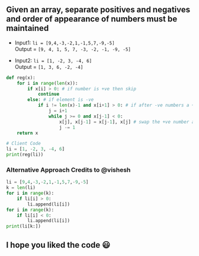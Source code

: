 ## Given an array, separate positives and negatives and order of appearance of numbers must be maintained

* Input1:
`li = [9,4,-3,-2,1,-1,5,7,-9,-5]`\
Output = `[9, 4, 1, 5, 7, -3, -2, -1, -9, -5]`

* Input2:
`li = [1, -2, 3, -4, 6]`\
Output = `[1, 3, 6, -2, -4]`

```python
def reg(x):
    for i in range(len(x)):
        if x[i] > 0: # if number is +ve then skip
            continue
        else: # if element is -ve
            if i != len(x)-1 and x[i+1] > 0: # if after -ve numbers a +ve number is found then start swaping otherwise search for +ve number
                j = i+1
                while j >= 0 and x[j-1] < 0:
                    x[j], x[j-1] = x[j-1], x[j] # swap the +ve number and -ve number untill the +ve number shifted to left and all the -ve numbers are shifted to right
                    j -= 1
    return x

# Client Code
li = [1, -2, 3, -4, 6]
print(reg(li))
```

### Alternative Approach Credits to @vishesh
```python
li = [9,4,-3,-2,1,-1,5,7,-9,-5]
k = len(li)
for i in range(k):
    if li[i] > 0:
        li.append(li[i])
for i in range(k):
    if li[i] < 0:
        li.append(li[i])
print(li[k:])
```

## I hope you liked the code :smiley:
